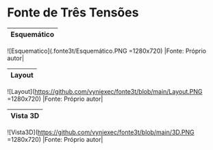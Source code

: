 # Fonte de Três Tensões
|Esquemático|
|:---------:|
![Esquematico](.fonte3t/Esquemático.PNG =1280x720)
|Fonte: Próprio autor|

|Layout|
|:---------:|
![Layout](https://github.com/vyniexec/fonte3t/blob/main/Layout.PNG =1280x720)
|Fonte: Próprio autor|

|Vista 3D|
|:---------:|
![Vista3D](https://github.com/vyniexec/fonte3t/blob/main/3D.PNG =1280x720)
|Fonte: Próprio autor|
